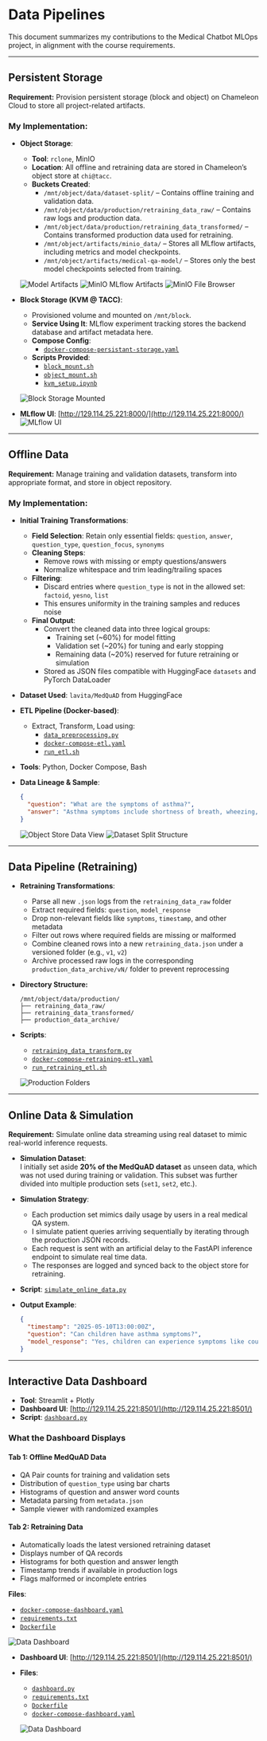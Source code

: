 
# Data Pipelines

This document summarizes my contributions to the Medical Chatbot MLOps project, in alignment with the course requirements.

---

## Persistent Storage

**Requirement:** Provision persistent storage (block and object) on Chameleon Cloud to store all project-related artifacts.

### My Implementation:

- **Object Storage**:

  - **Tool**: `rclone`, MinIO
  - **Location**: All offline and retraining data are stored in Chameleon’s object store at `chi@tacc`.
  - **Buckets Created**:
    - `/mnt/object/data/dataset-split/` – Contains offline training and validation data.
    - `/mnt/object/data/production/retraining_data_raw/` – Contains raw logs and production data.
    - `/mnt/object/data/production/retraining_data_transformed/` – Contains transformed production data used for retraining.
    - `/mnt/object/artifacts/minio_data/` – Stores all MLflow artifacts, including metrics and model checkpoints.
    - `/mnt/object/artifacts/medical-qa-model/` – Stores only the best model checkpoints selected from training.

  ![Model Artifacts](images/model_artifacts.png)
  ![MinIO MLflow Artifacts](images/minio_artifacts.png)
  ![MinIO File Browser](images/minio_browser.png)

- **Block Storage (KVM @ TACC)**:

  - Provisioned volume and mounted on `/mnt/block`.
  - **Service Using It**: MLflow experiment tracking stores the backend database and artifact metadata here.
  - **Compose Config**:
    - [`docker-compose-persistant-storage.yaml`](https://github.com/phoenix1881/Medical-Chatbot-MLOps/blob/main/Geetha/docker/docker-compose-persistant-storage.yaml)
  - **Scripts Provided**:
    - [`block_mount.sh`](https://github.com/phoenix1881/Medical-Chatbot-MLOps/blob/main/Geetha/scripts/block_mount.sh)
    - [`object_mount.sh`](https://github.com/phoenix1881/Medical-Chatbot-MLOps/blob/main/Geetha/scripts/object_mount.sh)
    - [`kvm_setup.ipynb`](https://github.com/phoenix1881/Medical-Chatbot-MLOps/blob/main/Geetha/scripts/kvm_setup.ipynb)

  ![Block Storage Mounted](images/block_storage.png)

- **MLflow UI**: [http://129.114.25.221:8000/](http://129.114.25.221:8000/)
  ![MLflow UI](images/mlflow_ui.png)

---

## Offline Data

**Requirement:** Manage training and validation datasets, transform into appropriate format, and store in object repository.

### My Implementation:

- **Initial Training Transformations**:
    - **Field Selection**: Retain only essential fields: `question`, `answer`, `question_type`, `question_focus`, `synonyms`
    - **Cleaning Steps**:
        - Remove rows with missing or empty questions/answers
        - Normalize whitespace and trim leading/trailing spaces
    - **Filtering**:
        - Discard entries where `question_type` is not in the allowed set: `factoid`, `yesno`, `list`
        - This ensures uniformity in the training samples and reduces noise
    - **Final Output**:
        - Convert the cleaned data into three logical groups:
            - Training set (~60%) for model fitting
            - Validation set (~20%) for tuning and early stopping
            - Remaining data (~20%) reserved for future retraining or simulation
        - Stored as JSON files compatible with HuggingFace `datasets` and PyTorch DataLoader

- **Dataset Used**: `lavita/MedQuAD` from HuggingFace

- **ETL Pipeline (Docker-based)**:
  - Extract, Transform, Load using:
    - [`data_preprocessing.py`](https://github.com/phoenix1881/Medical-Chatbot-MLOps/blob/main/Geetha/data_preprocessing.py)
    - [`docker-compose-etl.yaml`](https://github.com/phoenix1881/Medical-Chatbot-MLOps/blob/main/Geetha/docker/docker-compose-etl.yaml)
    - [`run_etl.sh`](https://github.com/phoenix1881/Medical-Chatbot-MLOps/blob/main/Geetha/scripts/run_etl.sh)

- **Tools**: Python, Docker Compose, Bash

- **Data Lineage & Sample**:
  ```json
  {
    "question": "What are the symptoms of asthma?",
    "answer": "Asthma symptoms include shortness of breath, wheezing, and chest tightness."
  }
  ```

  ![Object Store Data View](images/object_data.png)
  ![Dataset Split Structure](images/dataset_split.png)

---

## Data Pipeline (Retraining)

- **Retraining Transformations**:
    - Parse all new `.json` logs from the `retraining_data_raw` folder
    - Extract required fields: `question`, `model_response`
    - Drop non-relevant fields like `symptoms`, `timestamp`, and other metadata
    - Filter out rows where required fields are missing or malformed
    - Combine cleaned rows into a new `retraining_data.json` under a versioned folder (e.g., `v1`, `v2`)
    - Archive processed raw logs in the corresponding `production_data_archive/vN/` folder to prevent reprocessing

- **Directory Structure:**

  ```
  /mnt/object/data/production/
  ├── retraining_data_raw/
  ├── retraining_data_transformed/
  ├── production_data_archive/
  ```

- **Scripts**:
  - [`retraining_data_transform.py`](https://github.com/phoenix1881/Medical-Chatbot-MLOps/blob/main/Geetha/retraining_data_transform.py)
  - [`docker-compose-retraining-etl.yaml`](https://github.com/phoenix1881/Medical-Chatbot-MLOps/blob/main/Geetha/docker/docker-compose-retraining-etl.yaml)
  - [`run_retraining_etl.sh`](https://github.com/phoenix1881/Medical-Chatbot-MLOps/blob/main/Geetha/scripts/run_retraining_etl.sh)

  ![Production Folders](images/production_pipeline.png)

---

## Online Data & Simulation

**Requirement:** Simulate online data streaming using real dataset to mimic real-world inference requests.

- **Simulation Dataset**:  
  I initially set aside **20% of the MedQuAD dataset** as unseen data, which was not used during training or validation. This subset was further divided into multiple production sets (`set1`, `set2`, etc.).

- **Simulation Strategy**:
  - Each production set mimics daily usage by users in a real medical QA system.
  - I simulate patient queries arriving sequentially by iterating through the production JSON records.
  - Each request is sent with an artificial delay to the FastAPI inference endpoint to simulate real time data.
  - The responses are logged and synced back to the object store for retraining.

- **Script**: [`simulate_online_data.py`](https://github.com/phoenix1881/Medical-Chatbot-MLOps/blob/main/Geetha/simulate_online_data.py)

- **Output Example**:
  ```json
  {
    "timestamp": "2025-05-10T13:00:00Z",
    "question": "Can children have asthma symptoms?",
    "model_response": "Yes, children can experience symptoms like coughing and wheezing."
  }
  ```

---

## Interactive Data Dashboard

- **Tool**: Streamlit + Plotly
- **Dashboard UI**: [http://129.114.25.221:8501/](http://129.114.25.221:8501/)
- **Script**: [`dashboard.py`](https://github.com/phoenix1881/Medical-Chatbot-MLOps/blob/main/Geetha/dashboard.py)

### What the Dashboard Displays

#### Tab 1: Offline MedQuAD Data
- QA Pair counts for training and validation sets
- Distribution of `question_type` using bar charts
- Histograms of question and answer word counts
- Metadata parsing from `metadata.json`
- Sample viewer with randomized examples

#### Tab 2: Retraining Data
- Automatically loads the latest versioned retraining dataset
- Displays number of QA records
- Histograms for both question and answer length
- Timestamp trends if available in production logs
- Flags malformed or incomplete entries

**Files**:
- [`docker-compose-dashboard.yaml`](https://github.com/phoenix1881/Medical-Chatbot-MLOps/blob/main/Geetha/docker/docker-compose-dashboard.yaml)
- [`requirements.txt`](https://github.com/phoenix1881/Medical-Chatbot-MLOps/blob/main/Geetha/requirements.txt)
- [`Dockerfile`](https://github.com/phoenix1881/Medical-Chatbot-MLOps/blob/main/Geetha/Dockerfile)

![Data Dashboard](images/data_dashboard.png)
- **Dashboard UI**: [http://129.114.25.221:8501/](http://129.114.25.221:8501/)
- **Files**:
  - [`dashboard.py`](https://github.com/phoenix1881/Medical-Chatbot-MLOps/blob/main/Geetha/dashboard.py)
  - [`requirements.txt`](https://github.com/phoenix1881/Medical-Chatbot-MLOps/blob/main/Geetha/requirements.txt)
  - [`Dockerfile`](https://github.com/phoenix1881/Medical-Chatbot-MLOps/blob/main/Geetha/Dockerfile)
  - [`docker-compose-dashboard.yaml`](https://github.com/phoenix1881/Medical-Chatbot-MLOps/blob/main/Geetha/docker/docker-compose-dashboard.yaml)

  ![Data Dashboard](images/data_dashboard.png)

